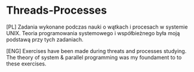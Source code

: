 # Threads-Processes

[PL]
Zadania wykonane podczas nauki o wątkach i procesach w systemie UNIX.
Teoria programowania systemowego i współbieżnego była moją podstawą przy tych zadaniach. 

[ENG]
Exercises have been made during threats and processes studying.
The theory of system & parallel programming was my foundament to to these exercises.
